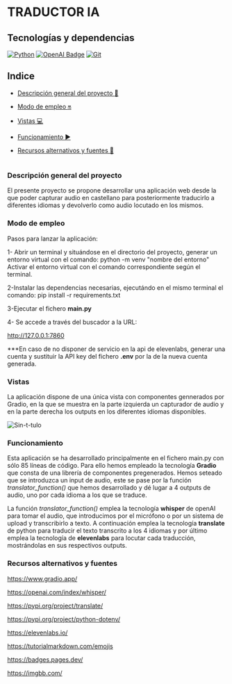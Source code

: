 # TRADUCTOR IA

## Tecnologías y dependencias
[![Python](https://img.shields.io/badge/Python-3776AB?logo=python&logoColor=fff&style=flat)](https://docs.python.org/3/) [![OpenAI Badge](https://img.shields.io/badge/OpenAI-412991?logo=openai&logoColor=fff&style=flat)](https://platform.openai.com/docs/concepts) [![Git](https://img.shields.io/badge/Git-F05032?logo=git&logoColor=fff&style=flat)](https://developer.mozilla.org/en-US/docs/Glossary/Git)


## Indice 

- [Descripción general del proyecto :speech_balloon:](#descripción-general-del-proyecto)

- [Modo de empleo :on:](#modo-de-empleo)

- [Vistas :computer:](#vistas) 

- [Funcionamiento :arrow_forward:](#funcionamiento)

- [Recursos alternativos y fuentes :art:](#recursos-alternativos-y-fuentes)  

#

### Descripción general del proyecto

El presente proyecto se propone desarrollar una aplicación web desde la que poder capturar audio en castellano para posteriormente traducirlo a diferentes idiomas y devolverlo como audio locutado en los mismos.

### Modo de empleo

Pasos para lanzar la aplicación:

1- Abrir un terminal y situándose en el directorio del proyecto, generar un entorno virtual con el comando:
  python -m venv "nombre del entorno"
Activar el entorno virtual con el comando correspondiente según el terminal.

2-Instalar las dependencias necesarias, ejecutándo en el mismo terminal el comando:
  pip install -r requirements.txt

3-Ejecutar el fichero **main.py**

4- Se accede a través del buscador a la URL:

http://127.0.0.1:7860

***En caso de no disponer de servicio en la api de elevenlabs, generar una cuenta y sustituir la API key del fichero **.env** por la de la nueva cuenta generada.

### Vistas

La aplicación dispone de una única vista con componentes gennerados por Gradio, en la que se muestra en la parte izquierda un capturador de audio y en la parte derecha los outputs en los diferentes idiomas disponibles.

<img src="https://i.ibb.co/nLykdHk/Sin-t-tulo.jpg" alt="Sin-t-tulo" border="0" />

### Funcionamiento

Esta aplicación se ha desarrollado principalmente en el fichero main.py con sólo 85 líneas de código. Para ello hemos empleado la tecnología **Gradio** que consta de una librería de componentes pregenerados. Hemos seteado que se introduzca un input de audio, este se pase por la función *translator_function()* que hemos desarrollado y dé lugar a 4 outputs de audio, uno por cada idioma a los que se traduce.

La función *translator_function()* emplea la tecnología **whisper** de openAI para tomar el audio, que introducimos por el micrófono o por un sistema de upload y transcribirlo a texto. A continuación emplea la tecnología **translate** de python para traducir el texto transcrito a los 4 idiomas y por último emplea la tecnología de **elevenlabs** para locutar cada traducción, mostrándolas en sus respectivos outputs.

### Recursos alternativos y fuentes

https://www.gradio.app/

https://openai.com/index/whisper/

https://pypi.org/project/translate/

https://pypi.org/project/python-dotenv/

https://elevenlabs.io/

https://tutorialmarkdown.com/emojis

https://badges.pages.dev/

https://imgbb.com/